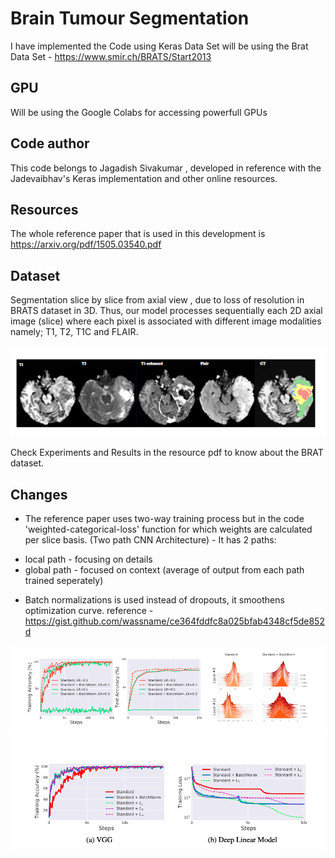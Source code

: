 # Brain Tumour Segmentation

I have implemented the Code using Keras
Data Set will be using the Brat Data Set - https://www.smir.ch/BRATS/Start2013

## GPU
Will be using the Google Colabs for accessing powerfull GPUs

## Code author
This code belongs to Jagadish Sivakumar , developed in reference with the Jadevaibhav's Keras implementation and other online resources.

## Resources
The whole reference paper that is used in this development is https://arxiv.org/pdf/1505.03540.pdf

## Dataset
Segmentation slice by slice from axial view , due to loss of resolution in BRATS dataset in 3D.
Thus, our model processes sequentially each 2D axial image (slice) where each pixel is associated with different image modalities namely; T1, T2, T1C and
FLAIR.

![](modalities.PNG)

Check Experiments and Results in the resource pdf to know about the BRAT dataset.
## Changes
 - The reference paper uses two-way training process but in the code 'weighted-categorical-loss' function for which weights are calculated per slice basis.
 (Two path CNN Architecture) - It has 2 paths:
 * local path - focusing on details
 * global path - focused on context
 (average of output from each path trained seperately)
 - Batch normalizations is used instead of dropouts, it smoothens optimization curve.
 reference - https://gist.github.com/wassname/ce364fddfc8a025bfab4348cf5de852d
 
 ![](batch1.png)
 ![](batch2.png)
